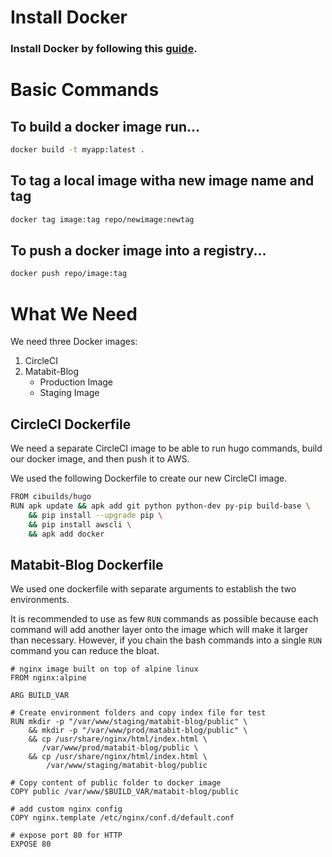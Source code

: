 # Install Docker

### Install Docker by following this [guide](https://docs.docker.com/install/).


# Basic Commands

## To build a docker image run...

```bash
docker build -t myapp:latest .
```

## To tag a local image witha new image name and tag

```bash
docker tag image:tag repo/newimage:newtag
```

## To push a docker image into a registry...
```bash
docker push repo/image:tag
```

# What We Need

We need three Docker images:
1. CircleCI 
2. Matabit-Blog
    - Production Image
    - Staging Image


## CircleCI Dockerfile
We need a separate CircleCI image to be able to run hugo commands, build our docker image, and then push it to AWS.

We used the following Dockerfile to create our new CircleCI image.

```bash
FROM cibuilds/hugo
RUN apk update && apk add git python python-dev py-pip build-base \
    && pip install --upgrade pip \
    && pip install awscli \
    && apk add docker
```

## Matabit-Blog Dockerfile
We used one dockerfile with separate arguments to establish the two environments. 

It is recommended to use as few `RUN` commands as possible because each command will add another layer onto the image which will make it larger than necessary. However, if you chain the bash commands into a single `RUN` command you can reduce the bloat.

```
# nginx image built on top of alpine linux
FROM nginx:alpine

ARG BUILD_VAR

# Create environment folders and copy index file for test
RUN mkdir -p "/var/www/staging/matabit-blog/public" \
    && mkdir -p "/var/www/prod/matabit-blog/public" \
    && cp /usr/share/nginx/html/index.html \
       /var/www/prod/matabit-blog/public \
    && cp /usr/share/nginx/html/index.html \
        /var/www/staging/matabit-blog/public

# Copy content of public folder to docker image
COPY public /var/www/$BUILD_VAR/matabit-blog/public

# add custom nginx config
COPY nginx.template /etc/nginx/conf.d/default.conf

# expose port 80 for HTTP
EXPOSE 80
```

